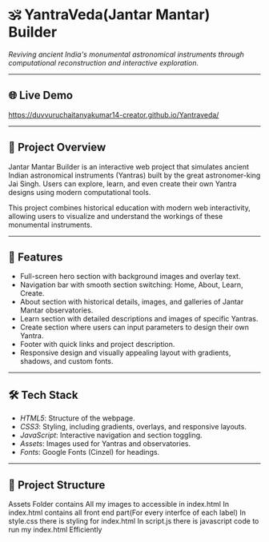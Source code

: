 # 🕉 YantraVeda(Jantar Mantar) Builder

*Reviving ancient India's monumental astronomical instruments through computational reconstruction and interactive exploration.*

---

## 🌐 Live Demo

https://duvvuruchaitanyakumar14-creator.github.io/Yantraveda/


---

## 📖 Project Overview

Jantar Mantar Builder is an interactive web project that simulates ancient Indian astronomical instruments (Yantras) built by the great astronomer-king Jai Singh. Users can explore, learn, and even create their own Yantra designs using modern computational tools.  

This project combines historical education with modern web interactivity, allowing users to visualize and understand the workings of these monumental instruments.

---

## 🧩 Features

- Full-screen hero section with background images and overlay text.
- Navigation bar with smooth section switching: Home, About, Learn, Create.
- About section with historical details, images, and galleries of Jantar Mantar observatories.
- Learn section with detailed descriptions and images of specific Yantras.
- Create section where users can input parameters to design their own Yantra.
- Footer with quick links and project description.
- Responsive design and visually appealing layout with gradients, shadows, and custom fonts.

---

## 🛠 Tech Stack

- *HTML5*: Structure of the webpage.
- *CSS3*: Styling, including gradients, overlays, and responsive layouts.
- *JavaScript*: Interactive navigation and section toggling.
- *Assets*: Images used for Yantras and observatories.
- *Fonts*: Google Fonts (Cinzel) for headings.

---

## 📂 Project Structure
Assets Folder contains All my images to accessible in index.html
In index.html contains all front end part(For every interfce of each label)
In style.css there is styling for index.html
In script.js there is javascript code to run my index.html Efficiently
